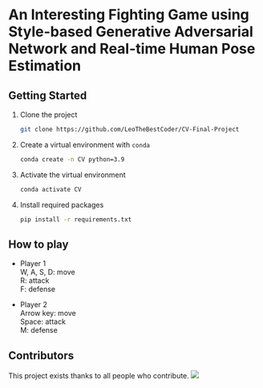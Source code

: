 # An Interesting Fighting Game using Style-based Generative Adversarial Network and Real-time Human Pose Estimation

## Getting Started
1. Clone the project
    ```bash
    git clone https://github.com/LeoTheBestCoder/CV-Final-Project
    ```
1. Create a virtual environment with `conda`
    ```bash
    conda create -n CV python=3.9
    ```

1. Activate the virtual environment
    ```bash 
    conda activate CV
    ```

1. Install required packages
    ```bash
    pip install -r requirements.txt
    ```

## How to play
- Player 1  
W, A, S, D: move  
R: attack  
F: defense  

- Player 2  
Arrow key: move  
Space: attack  
M: defense

## Contributors
This project exists thanks to all people who contribute.
<a href="https://github.com/LeoTheBestCoder/CV-Final-Project/graphs/contributors">
  <img src="https://contrib.rocks/image?repo=LeoTheBestCoder/CV-Final-Project" />
</a>